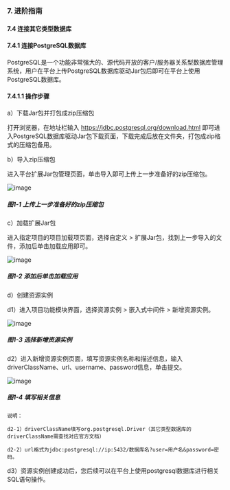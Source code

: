 ### 7. 进阶指南

#### 7.4 连接其它类型数据库

#### 7.4.1 连接PostgreSQL数据库

PostgreSQL是一个功能非常强大的、源代码开放的客户/服务器关系型数据库管理系统，用户在平台上传PostgreSQL数据库驱动Jar包后即可在平台上使用PostgreSQL数据库。

#### 7.4.1.1 操作步骤

a）下载Jar包并打包成zip压缩包

打开浏览器，在地址栏输入 https://jdbc.postgresql.org/download.html 即可进入PostgreSQL数据库驱动Jar包下载页面，下载完成后放在文件夹，打包成zip格式的压缩包备用。

b）导入zip压缩包

进入平台扩展Jar包管理页面，单击导入即可上传上一步准备好的zip压缩包。

![image](https://user-images.githubusercontent.com/79617492/211254452-360ab4bb-ba15-49fa-bb2d-ed62002df799.png)

##### 图1-1 上传上一步准备好的zip压缩包

c）加载扩展Jar包

进入指定项目的项目加载项页面，选择自定义 > 扩展Jar包，找到上一步导入的文件，添加后单击加载应用即可。

![image](https://user-images.githubusercontent.com/79617492/211254465-a59d6c09-73b4-4594-a7b7-7eee833237d5.png)

##### 图1-2 添加后单击加载应用

d）创建资源实例

d1）进入项目功能模块界面，选择资源实例 > 嵌入式中间件 > 新增资源实例。

![image](https://user-images.githubusercontent.com/79617492/211254489-28a76b87-a88b-4e0d-82bf-1c771d8f59f5.png)

##### 图1-3 选择新增资源实例

d2）进入新增资源实例页面，填写资源实例名称和描述信息，输入driverClassName、url、username、password信息，单击提交。

![image](https://user-images.githubusercontent.com/79617492/211254508-1899b246-d11c-46c4-8a0b-8203dc2f795b.png)

##### 图1-4 填写相关信息

```
说明：

d2-1）driverClassName填写org.postgresql.Driver（其它类型数据库的driverClassName需查找对应官方文档）

d2-2）url格式为jdbc:postgresql://ip:5432/数据库名?user=用户名&password=密码。
```

d3）资源实例创建成功后，您后续可以在平台上使用postgresql数据库进行相关SQL语句操作。
